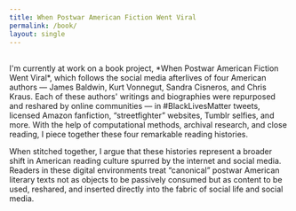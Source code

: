 ```yaml
---
title: When Postwar American Fiction Went Viral
permalink: /book/
layout: single
---
```

<br>
I'm currently at work on a book project, *When Postwar American Fiction Went Viral*, which follows the social media afterlives of four American authors — James Baldwin, Kurt Vonnegut, Sandra Cisneros, and Chris Kraus. Each of these authors' writings and biographies were repurposed and reshared by online communities — in #BlackLivesMatter tweets, licensed Amazon fanfiction, “streetfighter” websites, Tumblr selfies, and more. With the help of computational methods, archival research, and close reading, I piece together these four remarkable reading histories. 

When stitched together, I argue that these histories represent a broader shift in American reading culture spurred by the internet and social media. Readers in these digital environments treat “canonical” postwar American literary texts not as objects to be passively consumed but as content to be used, reshared, and inserted directly into the fabric of social life and social media. 